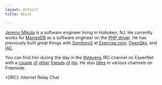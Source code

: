 ```yaml
---
layout: default
title: About

---
```

[Jeremy Mikola] is a software engineer living in Hoboken, NJ. He currently works
for [MongoDB] as a software engineer on the [PHP driver]. He has previously
built great things with [Symfony2] at [Exercise.com], [OpenSky],  and [IAC].

You can find him during the day in the [#stevens] IRC channel on EsperNet with a
[couple][jmoiron] [of][daneel] [other][wtsang] [friends][ajain] [of][jself]
[his][tritter]. He also [idles][quassel] in various channels on Freenode.

  [Jeremy Mikola]: http://jmikola.net/
  [MongoDB]: http://mongodb.com/
  [PHP driver]: https://github.com/mongodb/mongo-php-driver
  [Symfony2]: http://symfony.com/
  [Exercise.com]: http://exercise.com/
  [OpenSky]: http://opensky.com/
  [IAC]: http://iac.com/
  [#stevens]: irc://irc.esper.net/%23stevens
  [jmoiron]: http://jmoiron.net/ "Jason Moiron"
  [daneel]: https://github.com/jmoiron/daneel "daneel"
  [wtsang]: http://nekomi.net/ "Wei Tsang"
  [ajain]: http://omlettesoft.com/ "Amit Jain"
  [jself]: http://finderweb.com/ "Jeremy Self"
  [tritter]: http://ritter.vg/ "Tom Ritter"
  [quassel]: http://quassel-irc.org/ "Quassel IRC"

  *[IRC]: Internet Relay Chat
